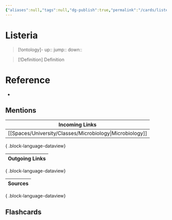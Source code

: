 ```yaml
---
{"aliases":null,"tags":null,"dg-publish":true,"permalink":"/cards/listeria/","dgPassFrontmatter":true}
---
```


# Listeria

> [!ontology]-
> up:: 
> jump:: 
> down:: 

> [!Definition] Definition
> 

# Reference
- 

## Mentions
| Incoming Links                                              |
| ----------------------------------------------------------- |
| [[Spaces/University/Classes/Microbiology\|Microbiology]] |

{ .block-language-dataview}

| Outgoing Links |
| -------------- |

{ .block-language-dataview}

| Sources |
| ------- |

{ .block-language-dataview}

## Flashcards 
